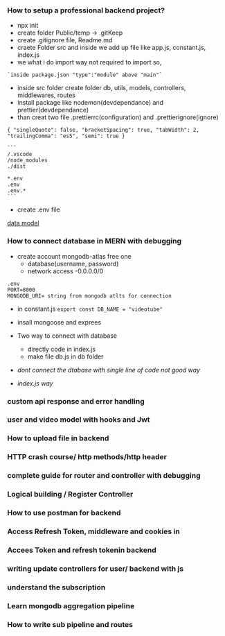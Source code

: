 ### How to setup a professional backend project?
   
   - npx init
   - create folder Public/temp -> .gitKeep
   - create .gitignore file, Readme.md
   - craete Folder src and inside we add up file like app.js, constant.js, index.js
   - we what i do import way not required to import so,

    `inside package.json "type":"module" above "main"`

   - inside src folder create folder db, utils, models, controllers, middlewares, routes
   - install package like nodemon(devdependance) and prettier(devdependance)
   - than creat two file .prettierrc(configuration) and .prettierignore(ignore)

   `{
    "singleQuote": false,
    "bracketSpacing": true,
    "tabWidth": 2,
    "trailingComma": "es5",
    "semi": true
}`

    ```
    /.vscode
    /node_modules
    ./dist

    *.env
    .env
    .env.*
    ```


  - create .env file  

 [data model](https://stackblitz.com/edit/stackblitz-starters-nm5a3j?file=models%2Ftodos%2Fsub_todo.models.js)


### How to connect database in MERN with debugging

- create account mongodb-atlas free one
    - database(username, password)
    - network access -0.0.0.0/0 

```
.env
PORT=8000
MONGODB_URI= string from mongodb atlts for connection
```  

- in constant.js
  ` export const DB_NAME = "videotube" `

- insall mongoose and exprees

- Two way to connect with database
     - directly code in index.js
     - make file db.js in db folder

- *dont connect the dtabase with single line of code not good way* 

- *index.js way*



### custom api response and error handling

### user and video model with hooks and Jwt

### How to upload file in backend

### HTTP crash course/ http methods/http header















### complete guide for router and controller with debugging

### Logical building / Register Controller

### How to use postman for backend

### Access Refresh Token, middleware and cookies in

### Accees Token and refresh tokenin backend

### writing update controllers for user/ backend with js

### understand the subscription

### Learn mongodb aggregation pipeline

### How to write sub pipeline and routes

